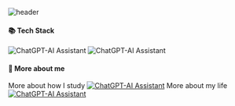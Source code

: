 ![header](https://capsule-render.vercel.app/api?type=wave&color=0:fbc2eb,100:a6c1ee&height=300&section=header&text=Hi,there:/&fontSize=50&fontColor=FFFFFF&desc=SongheeLee&fontAlignY=35&descAlignY=50)

#### 📚 Tech Stack
![ChatGPT-AI Assistant](https://img.shields.io/badge/JAVA-2F9599?logo=oracle) ![ChatGPT-AI Assistant](https://img.shields.io/badge/C-F7DB4F?logo=c)

#### 💌 More about me
More about how I study
[![ChatGPT-AI Assistant](https://img.shields.io/badge/Tstory-FFD3B5?logo=tistory)](https://dogandbird.tistory.com/)
More about my life
[![ChatGPT-AI Assistant](https://img.shields.io/badge/Blog-fdfbfb?logo=naver)](https://blog.naver.com/song2hello)

<!--
**Songhee120/Songhee120** is a ✨ _special_ ✨ repository because its `README.md` (this file) appears on your GitHub profile.

Here are some ideas to get you started:

- 🔭 I’m currently working on ...
- 🌱 I’m currently learning ...
- 👯 I’m looking to collaborate on ...
- 🤔 I’m looking for help with ...
- 💬 Ask me about ...
- 📫 How to reach me: ...
- 😄 Pronouns: ...
- ⚡ Fun fact: ...
-->
